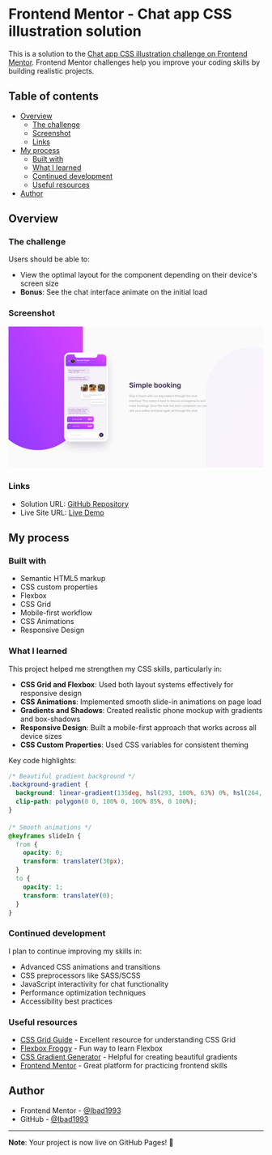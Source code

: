 # Frontend Mentor - Chat app CSS illustration solution

This is a solution to the [Chat app CSS illustration challenge on Frontend Mentor](https://www.frontendmentor.io/challenges/chat-app-css-illustration-O5auMkFqY). Frontend Mentor challenges help you improve your coding skills by building realistic projects. 

## Table of contents

- [Overview](#overview)
  - [The challenge](#the-challenge)
  - [Screenshot](#screenshot)
  - [Links](#links)
- [My process](#my-process)
  - [Built with](#built-with)
  - [What I learned](#what-i-learned)
  - [Continued development](#continued-development)
  - [Useful resources](#useful-resources)
- [Author](#author)

## Overview

### The challenge

Users should be able to:

- View the optimal layout for the component depending on their device's screen size
- **Bonus**: See the chat interface animate on the initial load

### Screenshot

![Desktop Screenshot](./design/desktop-design.jpg)

### Links

- Solution URL: [GitHub Repository](https://github.com/Ibad1993/Chat-App)
- Live Site URL: [Live Demo](https://ibad1993.github.io/Chat-App/)

## My process

### Built with

- Semantic HTML5 markup
- CSS custom properties
- Flexbox
- CSS Grid
- Mobile-first workflow
- CSS Animations
- Responsive Design

### What I learned

This project helped me strengthen my CSS skills, particularly in:

- **CSS Grid and Flexbox**: Used both layout systems effectively for responsive design
- **CSS Animations**: Implemented smooth slide-in animations on page load
- **Gradients and Shadows**: Created realistic phone mockup with gradients and box-shadows
- **Responsive Design**: Built a mobile-first approach that works across all device sizes
- **CSS Custom Properties**: Used CSS variables for consistent theming

Key code highlights:

```css
/* Beautiful gradient background */
.background-gradient {
  background: linear-gradient(135deg, hsl(293, 100%, 63%) 0%, hsl(264, 100%, 61%) 100%);
  clip-path: polygon(0 0, 100% 0, 100% 85%, 0 100%);
}

/* Smooth animations */
@keyframes slideIn {
  from {
    opacity: 0;
    transform: translateY(30px);
  }
  to {
    opacity: 1;
    transform: translateY(0);
  }
}
```

### Continued development

I plan to continue improving my skills in:

- Advanced CSS animations and transitions
- CSS preprocessors like SASS/SCSS
- JavaScript interactivity for chat functionality
- Performance optimization techniques
- Accessibility best practices

### Useful resources

- [CSS Grid Guide](https://css-tricks.com/snippets/css/complete-guide-grid/) - Excellent resource for understanding CSS Grid
- [Flexbox Froggy](https://flexboxfroggy.com/) - Fun way to learn Flexbox
- [CSS Gradient Generator](https://cssgradient.io/) - Helpful for creating beautiful gradients
- [Frontend Mentor](https://www.frontendmentor.io/) - Great platform for practicing frontend skills

## Author

- Frontend Mentor - [@Ibad1993](https://www.frontendmentor.io/profile/Ibad1993)
- GitHub - [@Ibad1993](https://github.com/Ibad1993)

---

**Note**: Your project is now live on GitHub Pages! 🚀
